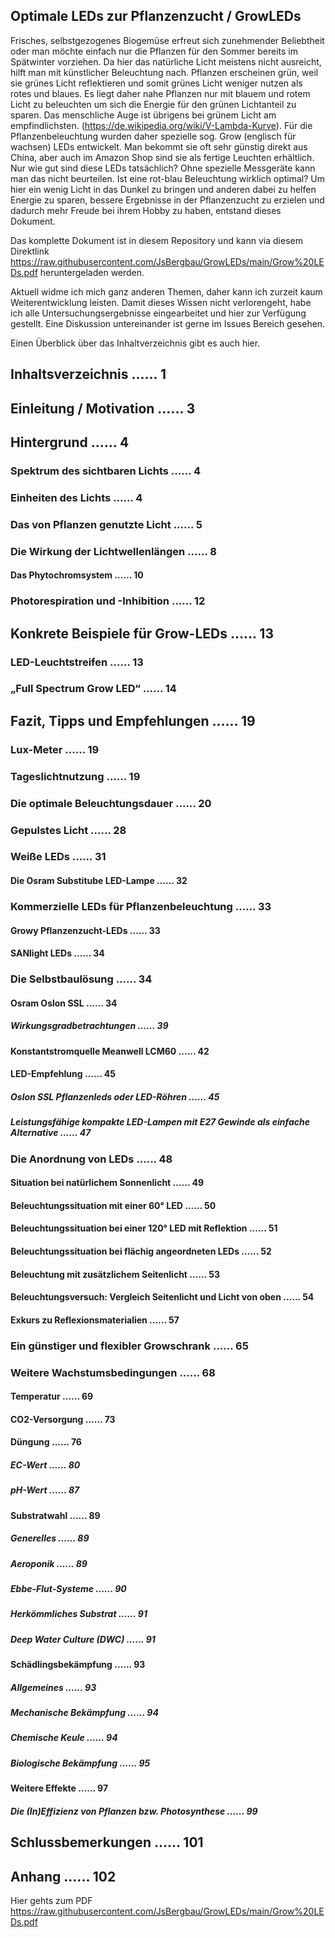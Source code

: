 ## Optimale LEDs zur Pflanzenzucht / GrowLEDs

Frisches, selbstgezogenes Biogemüse erfreut sich zunehmender Beliebtheit oder man möchte einfach nur die Pflanzen für den Sommer bereits im Spätwinter vorziehen. Da hier das natürliche Licht meistens nicht ausreicht, hilft man mit künstlicher Beleuchtung nach.
Pflanzen erscheinen grün, weil sie grünes Licht reflektieren und somit grünes Licht weniger nutzen als rotes und blaues. Es liegt daher nahe Pflanzen nur mit blauem und rotem Licht zu beleuchten um sich die Energie für den grünen Lichtanteil zu sparen. Das menschliche Auge ist übrigens bei grünem Licht am empfindlichsten. (https://de.wikipedia.org/wiki/V-Lambda-Kurve). 
Für die Pflanzenbeleuchtung wurden daher spezielle sog. Grow (englisch für wachsen) LEDs entwickelt. Man bekommt sie oft sehr günstig direkt aus China, aber auch im Amazon Shop sind sie als fertige Leuchten erhältlich.
Nur wie gut sind diese LEDs tatsächlich? Ohne spezielle Messgeräte kann man das nicht beurteilen. Ist eine rot-blau Beleuchtung wirklich optimal? Um hier ein wenig Licht in das Dunkel zu bringen und anderen dabei zu helfen Energie zu sparen, bessere Ergebnisse in der Pflanzenzucht zu erzielen und dadurch mehr Freude bei ihrem Hobby zu haben, entstand dieses Dokument. 

Das komplette Dokument ist in diesem Repository und kann via diesem Direktlink https://raw.githubusercontent.com/JsBergbau/GrowLEDs/main/Grow%20LEDs.pdf heruntergeladen werden.

Aktuell widme ich mich ganz anderen Themen, daher kann ich zurzeit kaum Weiterentwicklung leisten. Damit dieses Wissen nicht verlorengeht, habe ich alle Untersuchungsergebnisse eingearbeitet und hier zur Verfügung gestellt. Eine Diskussion untereinander ist gerne im Issues Bereich gesehen. 

Einen Überblick über das Inhaltverzeichnis gibt es auch hier.

## Inhaltsverzeichnis ...... 1
## Einleitung / Motivation ...... 3
##	Hintergrund ...... 4
###	Spektrum des sichtbaren Lichts ...... 4
###	Einheiten des Lichts ...... 4
###	Das von Pflanzen genutzte Licht ...... 5
###	Die Wirkung der Lichtwellenlängen ...... 8
####	Das Phytochromsystem ...... 10
###	Photorespiration und -Inhibition ...... 12
##	Konkrete Beispiele für Grow-LEDs ...... 13
###	LED-Leuchtstreifen ...... 13
###	„Full Spectrum Grow LED“ ...... 14
##	Fazit, Tipps und Empfehlungen ...... 19
###	Lux-Meter ...... 19
###	Tageslichtnutzung ...... 19
###	Die optimale Beleuchtungsdauer ...... 20
###	Gepulstes Licht ...... 28
###	Weiße LEDs ...... 31
####	Die Osram Substitube LED-Lampe ...... 32
###	Kommerzielle LEDs für Pflanzenbeleuchtung ...... 33
####	Growy Pflanzenzucht-LEDs ...... 33
####	SANlight LEDs ...... 34
###	Die Selbstbaulösung ...... 34
####	Osram Oslon SSL ...... 34
#####	Wirkungsgradbetrachtungen ...... 39
####	Konstantstromquelle Meanwell LCM60 ...... 42
####	LED-Empfehlung ...... 45
#####	Oslon SSL Pflanzenleds oder LED-Röhren ...... 45
#####	Leistungsfähige kompakte LED-Lampen mit E27 Gewinde als einfache Alternative ...... 47
###	Die Anordnung von LEDs ...... 48
####	Situation bei natürlichem Sonnenlicht ...... 49
####	Beleuchtungssituation mit einer 60° LED ...... 50
####	Beleuchtungssituation bei einer 120° LED mit Reflektion ...... 51
####	Beleuchtungssituation bei flächig angeordneten LEDs ...... 52
####	Beleuchtung mit zusätzlichem Seitenlicht ...... 53
####	Beleuchtungsversuch: Vergleich Seitenlicht und Licht von oben ...... 54
####	Exkurs zu Reflexionsmaterialien ...... 57
###	Ein günstiger und flexibler Growschrank ...... 65
###	Weitere Wachstumsbedingungen ...... 68
####	Temperatur ...... 69
####	CO2-Versorgung ...... 73
####	Düngung ...... 76
#####	EC-Wert ...... 80
#####	pH-Wert ...... 87
####	Substratwahl ...... 89
#####	Generelles ...... 89
#####	Aeroponik ...... 89
#####	Ebbe-Flut-Systeme ...... 90
#####	Herkömmliches Substrat ...... 91
#####	Deep Water Culture (DWC) ...... 91
####	Schädlingsbekämpfung ...... 93
#####	Allgemeines ...... 93
#####	Mechanische Bekämpfung ...... 94
#####	Chemische Keule ...... 94
#####	Biologische Bekämpfung ...... 95
####	Weitere Effekte ...... 97
#####	Die (In)Effizienz von Pflanzen bzw. Photosynthese ...... 99
##	Schlussbemerkungen ...... 101
##	Anhang ...... 102

Hier gehts zum PDF https://raw.githubusercontent.com/JsBergbau/GrowLEDs/main/Grow%20LEDs.pdf 
